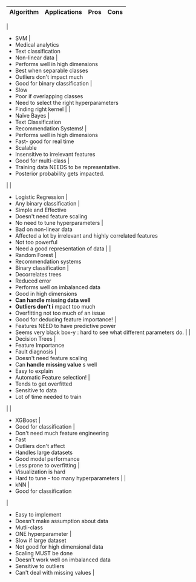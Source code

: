 | **Algorithm** | **Applications** | **Pros** | **Cons** |
| --- | --- | --- | --- |
|
- SVM
 |
- Medical analytics
- Text classification
- Non-linear data
 |
- Performs well in high dimensions
- Best when separable classes
- Outliers don&#39;t impact much
- Good for binary classification
 |
- Slow
- Poor if overlapping classes
- Need to select the right hyperparameters
- Finding right kernel
 |
|
- Naïve Bayes
 |
- Text Classification
- Recommendation Systems!
 |
- Performs well in high dimensions
- Fast- good for real time
- Scalable
- Insensitive to irrelevant features
- Good for multi-class
 |
- Training data NEEDS to be representative.
- Posterior probability gets impacted.

 |
|
- Logistic Regression
 |
- Any binary classification
 |
- Simple and Effective
- Doesn&#39;t need feature scaling
- No need to tune hyperparameters
 |
- Bad on non-linear data
- Affected a lot by irrelevant and highly correlated features
- Not too powerful
- Need a good representation of data
 |
|
- Random Forest
 |
- Recommendation systems
- Binary classification
 |
- Decorrelates trees
- Reduced error
- Performs well on imbalanced data
- Good in high dimensions
- **Can handle missing data well**
- **Outliers don&#39;t i** mpact too much
- Overfitting not too much of an issue
- Good for deducing feature importance!
 |
- Features NEED to have predictive power
- Seems very black box-y : hard to see what different parameters do.
 |
|
- Decision Trees
 |
- Feature Importance
- Fault diagnosis
 |
- Doesn&#39;t need feature scaling
- Can **handle missing value** s well
- Easy to explain
- Automatic Feature selection!
 |
- Tends to get overfitted
- Sensitive to data
- Lot of time needed to train

 |
|
- XGBoost
 |
- Good for classification
 |
- Don&#39;t need much feature engineering
- Fast
- Outliers don&#39;t affect
- Handles large datasets
- Good model performance
- Less prone to overfitting
 |
- Visualization is hard
- Hard to tune - too many hyperparameters
 |
|
- kNN
 |
- Good for classification

 |
- Easy to implement
- Doesn&#39;t make assumption about data
- Mutli-class
- ONE hyperparameter
 |
- Slow if large dataset
- Not good for high dimensional data
- Scaling MUST be done
- Doesn&#39;t work well on imbalanced data
- Sensitive to outliers
- Can&#39;t deal with missing values
 |
